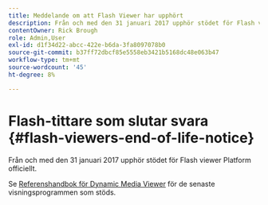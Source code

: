 ```yaml
---
title: Meddelande om att Flash Viewer har upphört
description: Från och med den 31 januari 2017 upphör stödet för Flash viewer Platform officiellt.
contentOwner: Rick Brough
role: Admin,User
exl-id: d1f34d22-abcc-422e-b6da-3fa8097078b0
source-git-commit: b37ff72dbcf85e5558eb3421b5168dc48e063b47
workflow-type: tm+mt
source-wordcount: '45'
ht-degree: 8%

---
```


# Flash-tittare som slutar svara {#flash-viewers-end-of-life-notice}

Från och med den 31 januari 2017 upphör stödet för Flash viewer Platform officiellt.

Se [Referenshandbok för Dynamic Media Viewer](https://experienceleague.adobe.com/docs/dynamic-media-developer-resources.html) för de senaste visningsprogrammen som stöds.
